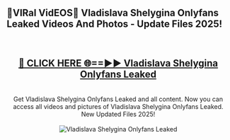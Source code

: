 <h2>🔴VIRal VidEOS🔴 Vladislava Shelygina Onlyfans Leaked Videos And Photos - Update Files 2025!</h2>
<br>
<div align="center">
<h2><a href="https://virallinks.top/odZfE0" rel="nofollow">🔴 CLICK HERE 🌐==►► Vladislava Shelygina Onlyfans Leaked</a></h2>
<br>
Get Vladislava Shelygina Onlyfans Leaked and all content. Now you can access all videos and pictures of Vladislava Shelygina Onlyfans Leaked. New Updated Files 2025!
<br>
<br>
<a href="https://virallinks.top/odZfE0" rel="nofollow" data-target="animated-image.originalLink"><img src="https://i.imgur.com/dJHk4Zq.gif)" alt="Vladislava Shelygina Onlyfans Leaked" style="max-width: 100%; display: inline-block;" data-target="animated-image.originalImage"></a>
</div>
<br>
